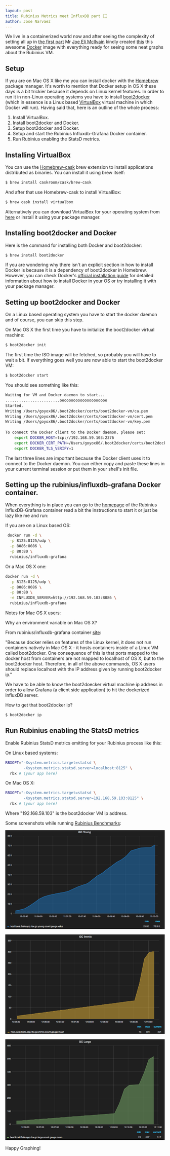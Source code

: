 ```yaml
---
layout: post
title: Rubinius Metrics meet InfluxDB part II
author: Jose Narvaez
---
```


We live in a containerized world now and after seeing the complexity of setting all up in [the first part](http://rubini.us/2014/12/10/rubinius-metrics-meets-influxdb/) Mr [Joe Eli McIlvain](https://github.com/jemc) kindly created [this](https://github.com/rubinius/influxdb-grafana) this awesome [Docker](https://www.docker.com/) image with everything ready for seeing some neat graphs about the Rubinius VM.

## Setup

If you are on Mac OS X like me you can install docker with the [Homebrew](http://brew.sh/) package manager. It's worth to mention that Docker setup in OS X these days is a bit trickier because it depends on Linux kernel features. In order to run it in non-Linux operating systems you have to install [boot2docker](http://boot2docker.io/) (which in essence is a Linux based [VirtualBox](https://www.virtualbox.org/) virtual machine in which Docker will run). Having said that, here is an outline of the whole process:

1. Install VirtualBox.
2. Install boot2docker and Docker.
3. Setup boot2docker and Docker.
4. Setup and start the Rubinius Influxdb-Grafana Docker container.
5. Run Rubinius enabling the StatsD metrics.


## Installing VirtualBox

You can use the [Homebrew-cask](https://github.com/caskroom/homebrew-cask) brew extension to install applications distributed as binaries. You can install it using brew itself:

```sh
$ brew install caskroom/cask/brew-cask
```

And after that use Homebrew-cask to install VirtualBox:

```sh
$ brew cask install virtualbox
```

Alternatively you can download VirtualBox for your operating system from [here](https://www.virtualbox.org/wiki/Downloads) or install it using your package manager.

## Installing boot2docker and Docker

Here is the command for installing both Docker and boot2docker:

```sh
$ brew install boot2docker
```

If you are wondering why there isn't an explicit section in how to install Docker is because it is a dependency of boot2docker in Homebrew. However, you can check Docker's [official installation guide](https://docs.docker.com/installation/) for detailed information about how to install Docker in your OS or try installing it with your package manager.

## Setting up boot2docker and Docker

On a Linux based operating system you have to start the docker daemon and of course, you can skip this step.

On Mac OS X the first time you have to initialize the boot2docker virtual machine:

```sh
$ boot2docker init
```

The first time the ISO image will be fetched, so probably you will have to wait a bit. If everything goes well you are now able to start the boot2docker VM:

```sh
$ boot2docker start
```

You should see something like this:

```sh
Waiting for VM and Docker daemon to start...
........................ooooooooooooooooooooo
Started.
Writing /Users/goyox86/.boot2docker/certs/boot2docker-vm/ca.pem
Writing /Users/goyox86/.boot2docker/certs/boot2docker-vm/cert.pem
Writing /Users/goyox86/.boot2docker/certs/boot2docker-vm/key.pem

To connect the Docker client to the Docker daemon, please set:
    export DOCKER_HOST=tcp://192.168.59.103:2376
    export DOCKER_CERT_PATH=/Users/goyox86/.boot2docker/certs/boot2docker-vm
    export DOCKER_TLS_VERIFY=1
```

The last three lines are important because the Docker client uses it to connect to the Docker daemon. You can either copy and paste these lines in your current terminal session or put them in your shell's init file.

## Setting up the rubinius/influxdb-grafana Docker container.

When everything is in place you can go to the [homepage](https://github.com/rubinius/influxdb-grafana) of the Rubinius InfluxDB-Grafana container read a bit the instructions to start it or just be lazy like me and run:

If you are on a Linux based OS:

```sh
 docker run -d \
  -p 8125:8125/udp \
  -p 8086:8086 \
  -p 80:80 \
  rubinius/influxdb-grafana
```

Or a Mac OS X one:

```sh
docker run -d \
  -p 8125:8125/udp \
  -p 8086:8086 \
  -p 80:80 \
  -e INFLUXDB_SERVER=http://192.168.59.103:8086 \
  rubinius/influxdb-grafana
```

Notes for Mac OS X users:

Why an environment variable on Mac OS X?

From rubinius/influxdb-grafana container [site](https://github.com/rubinius/influxdb-grafana):

"Because docker relies on features of the Linux kernel, it does not run containers natively in Mac OS X - it hosts containers inside of a Linux VM called boot2docker. One consequence of this is that ports mapped to the docker host from containers are not mapped to localhost of OS X, but to the boot2docker host. Therefore, in all of the above commands, OS X users should replace localhost with the IP address given by running boot2docker ip."

We have to be able to know the boot2doecker virtual machine ip address in order to allow Grafana (a client side application) to hit the dockerized InfluxDB server.

How to get that boot2docker ip?

```sh
$ boot2docker ip
```

## Run Rubinius enabling the StatsD metrics

Enable Rubinius StatsD metrics emitting for your Rubinius process like this:

On Linux based systems:

```sh
RBXOPT="-Xsystem.metrics.target=statsd \
        -Xsystem.metrics.statsd.server=localhost:8125" \
  rbx # (your app here)
```

On Mac OS X:

```sh
RBXOPT="-Xsystem.metrics.target=statsd \
        -Xsystem.metrics.statsd.server=192.168.59.103:8125" \
  rbx # (your app here)
```

Where "192.168.59.103" is the boot2docker VM ip address.

Some screenshots while running [Rubinius Benchmarks](https://github.com/rubinius/rubinius-benchmark):

![RBX Dashboard.png](/images/rubinius-dash-screenshot.png)

![RBX Dashboard 2.png](/images/rubinius-dash-screenshot2.png)

![RBX Dashboard 3.png](/images/rubinius-dash-screenshot3.png)

Happy Graphing!
